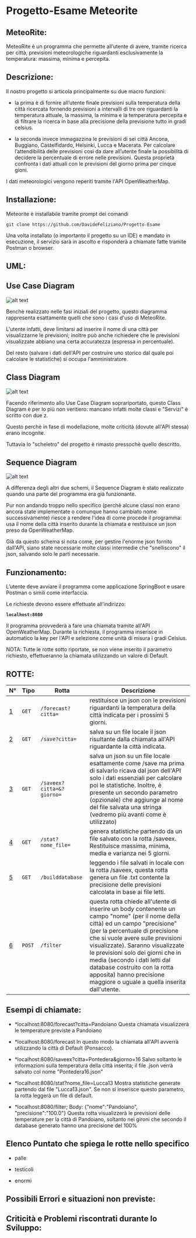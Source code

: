 # Progetto-Esame Meteorite 
## MeteoRite:
MeteoRite è un programma che permette all’utente di avere, tramite ricerca per città, previsioni meteorologiche riguardanti
esclusivamente la temperatura: massima, minima e percepita.


## **Descrizione:**

Il nostro progetto si articola principalmente su  due macro funzioni: 

* la prima è di fornire all’utente finale previsioni sulla temperatura della città ricercata fornendo previsioni a intervalli 
di tre ore riguardanti la temperatura attuale, la massima, la minima e la temperatura percepita e di filtrare la ricerca in base 
alla precisione della previsione tutto in gradi celsius.

* la seconda invece immagazzina le previsioni di sei città Ancona, Buggiano, Castelfidardo, Helsinki,
Lucca e Macerata. Per calcolare l’attendibilità delle previsioni così da dare all’utente finale la possibilità di decidere 
la percentuale di errore nelle previsioni. Questa proprietà confronta i dati attuali con le previsioni del giorno prima per cinque gioni.

I dati meteorologici vengono  reperiti tramite l'API OpenWeatherMap.



## Installazione: 
Meteorite è installabile tramite prompt dei comandi 
```
git clone https://github.com/DavideFeliziano/Progetto-Esame
```

Una volta installato (o importanto il progetto su un IDE) e mandato in esecuzione, il servizio sarà in ascolto e risponderà a chiamate fatte tramite Postman o browser.

## UML:

## Use Case Diagram
![alt text](https://github.com/DavideFeliziano/Progetto-Esame/blob/main/usecasediagram.jpg?raw=true)

Benchè realizzato nelle fasi iniziali del progetto, questo diagramma rappresenta esattamente quelli che sono i casi d'uso di MeteoRite.

L'utente infatti, deve limitarsi ad inserire il nome di una città per visualizzarne le previsioni; inoltre può anche richiedere che le previsioni visualizzate abbiano una certa accuratezza (espressa in percentuale).

Del resto (salvare i dati dell'API per costruire uno storico dal quale poi calcolare le statistiche) si occupa l'amministratore.

## Class Diagram
![alt text](https://github.com/DavideFeliziano/Progetto-Esame/blob/main/esame.jpg?raw=true)

Facendo riferimento allo Use Case Diagram soprariportato, questo Class Diagram è per lo più non veritiero: mancano infatti molte classi e "Servizi" è scritto con due z.

Questo perchè in fase di modellazione, molte criticità (dovute all'API stessa) erano incognite.

Tuttavia lo "scheletro" del progetto è rimasto pressochè quello descritto.


## Sequence Diagram
![alt text](https://github.com/DavideFeliziano/Progetto-Esame/blob/main/secuencediagram.jpg?raw=true)

A differenza degli altri due schemi, il Sequence Diagram è stato realizzato quando una parte del programma era già funzionante.

Pur non andando troppo nello specifico (perchè alcune classi non erano ancora state implementate o comunque hanno cambiato nome successivamente) riesce a rendere l'idea di come procede il programma: usa il nome della città inserito durante la chiamata e restituisce un json preso da OpenWeatherMap.

Già da questo schema si nota come, per gestire l'enorme json fornito dall'API, siano state necessarie molte classi intermedie che "snelliscono" il json, salvando solo le parti necessarie.

## Funzionamento:
L’utente deve avviare il programma come applicazione SpringBoot e usare Postman o simili come interfaccia.

Le richieste devono essere effettuate all’indirizzo: 

**``` localhost:8080 ```**

Il programma provvederà a fare una chiamata tramite all'API OpenWeatherMap.
Durante la richiesta, il programma inserisce in automatico la key per l'API e selezione come unità di misura i gradi Celsius.

NOTA: Tutte le rotte sotto riportate, se non viene inserito il parametro richiesto, effettueranno la chiamata utilizzando un valore di Default.

## ROTTE:

N° | Tipo | Rotta | Descrizione
----- | ------------ | -------------------- | ----------------------
[1](#1) | ` GET ` | `/forecast?citta=` | restituisce un json con le previsioni riguardanti la temperatura della città indicata per i prossimi 5 giorni.
[2](#2) | ` GET ` | `/save?citta=` | salva su un file locale il json risultante dalla chiamata all'API riguardante la città indicata.
[3](#3) | ` GET ` | `/saveex?citta=&?giorno=` | salva un json su un file locale esattamente come /save ma prima di salvarlo ricava dal json dell'API solo i dati essenziali per calcolare poi le statistiche. Inoltre, è presente un secondo parametro (opzionale) che aggiunge al nome del file salvata una stringa (vedremo più avanti come è utilizzato)
[4](#4) | ` GET ` | `/stat?nome_file=` | genera statistiche partendo da un file salvato con la rotta /saveex. Restituisce massima, minima, media e varianza nei 5 giorni.
[5](#5) | ` GET ` | `/builddatabase` | leggendo i file salvati in locale con la rotta /saveex, questa rotta genera un file .txt contente la precisione delle previsioni calcolata in base ai file letti.
[6](#6) | ` POST ` | `/filter` | questa rotta chiede all'utente di inserire un body contenente un campo "nome" (per il nome della città) ed un campo "precisione" (per la percentuale di precisione che si vuole avere sulle previsioni visualizzate). Saranno visualizzate le previsioni solo dei giorni che in media (secondo i dati letti dal database costruito con la rotta apposita) hanno precisione maggiore o uguale a quella inserita dall'utente.

## **Esempi di chiamate**:

* *localhost:8080/forecast?citta=Pandoiano
  Questa chiamata visualizzerà le temperature previste a Pandoiano
  
* *localhost:8080/forecast
  In questo modo la chiamata all'API avverrà utilizzando la città di Default (Ponsacco).

* *localhost:8080/saveex?citta=Pontedera&giorno=16
  Salvo soltanto le informazioni sulla temperatura della città inserita; il file .json verrà salvato col nome "Pontedera16.json"
  
* *localhost:8080/stat?nome_file=Lucca13
  Mostra statistiche generate partendo dal file "Lucca13.json". Se non si inserisce questo parametro, la rotta leggerà un file di default.
  
* *localhost:8080/filter; 
Body: {"nome":"Pandoiano", "precisione":"100.0"}
  Questa rotta visualizzerà le previsioni delle temperature per la città di Pandoiano, soltanto nei gironi che secondo il database generato hanno una precisione del         100%


## **Elenco Puntato che spiega le rotte nello specifico**
* palle

* testicoli

* enormi

## Possibili Errori e situazioni non previste:


## Criticità e Problemi riscontrati durante lo Sviluppo:




